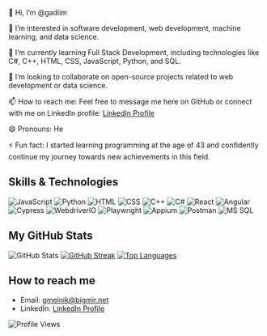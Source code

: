 👋 Hi, I’m @gadiim

👀 I’m interested in software development, web development, machine learning, and data science.

🌱 I’m currently learning Full Stack Development, including technologies like C#, C++, HTML, CSS, JavaScript, Python, and SQL.

💞️ I’m looking to collaborate on open-source projects related to web development or data science.

📫 How to reach me: Feel free to message me here on GitHub or connect with me on LinkedIn profile: [LinkedIn Profile](https://www.linkedin.com/in/hennadii-melnyk-26571b24a/)

😄 Pronouns: He

⚡ Fun fact: I started learning programming at the age of 43 and confidently continue my journey towards new achievements in this field.


## Skills & Technologies
![JavaScript](https://img.shields.io/badge/-JavaScript-black?style=flat-square&logo=javascript)
![Python](https://img.shields.io/badge/-Python-blue?style=flat-square&logo=python)
![HTML](https://img.shields.io/badge/-HTML-red?style=flat-square&logo=html5)
![CSS](https://img.shields.io/badge/-CSS-blue?style=flat-square&logo=css3)
![C++](https://img.shields.io/badge/-C++-00599C?style=flat-square&logo=c%2B%2B)
![C#](https://img.shields.io/badge/-C%23-239120?style=flat-square&logo=c-sharp)
![React](https://img.shields.io/badge/-React-61DAFB?style=flat-square&logo=react)
![Angular](https://img.shields.io/badge/-Angular-DD0031?style=flat-square&logo=angular)
![Cypress](https://img.shields.io/badge/-Cypress-17202C?style=flat-square&logo=cypress)
![WebdriverIO](https://img.shields.io/badge/-WebdriverIO-EA5906?style=flat-square&logo=webdriverio)
![Playwright](https://img.shields.io/badge/-Playwright-2EAD33?style=flat-square&logo=playwright)
![Appium](https://img.shields.io/badge/-Appium-472889?style=flat-square&logo=appium)
![Postman](https://img.shields.io/badge/-Postman-FF6C37?style=flat-square&logo=postman)
![MS SQL](https://img.shields.io/badge/-MS%20SQL-CC2927?style=flat-square&logo=microsoft-sql-server)

## My GitHub Stats
![GitHub Stats](https://github-readme-stats.vercel.app/api?username=gadiim&show_icons=true&theme=radical)
[![GitHub Streak](https://github-readme-streak-stats.herokuapp.com/?user=gadiim&theme=radical)](https://git.io/streak-stats)
[![Top Languages](https://github-readme-stats.vercel.app/api/top-langs/?username=gadiim&layout=compact&theme=radical)](https://git.io/top-languages)

## How to reach me
- Email: [gmelnik@bigmir.net](mailto:your.email@example.com)
- LinkedIn: [LinkedIn Profile](https://www.linkedin.com/in/hennadii-melnyk-26571b24a/)


![Profile Views](https://komarev.com/ghpvc/?username=gadiim&color=brightgreen)


